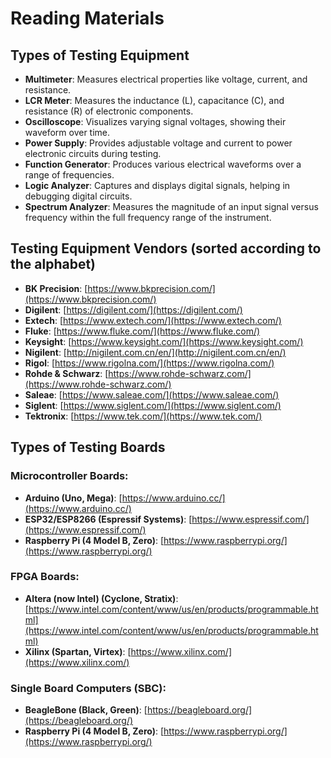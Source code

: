 # Reading Materials

## Types of Testing Equipment
- **Multimeter**: Measures electrical properties like voltage, current, and resistance.
- **LCR Meter**: Measures the inductance (L), capacitance (C), and resistance (R) of electronic components.
- **Oscilloscope**: Visualizes varying signal voltages, showing their waveform over time.
- **Power Supply**: Provides adjustable voltage and current to power electronic circuits during testing.
- **Function Generator**: Produces various electrical waveforms over a range of frequencies.
- **Logic Analyzer**: Captures and displays digital signals, helping in debugging digital circuits.
- **Spectrum Analyzer**: Measures the magnitude of an input signal versus frequency within the full frequency range of the instrument.

## Testing Equipment Vendors (sorted according to the alphabet)
- **BK Precision**: [https://www.bkprecision.com/](https://www.bkprecision.com/)
- **Digilent**: [https://digilent.com/](https://digilent.com/)
- **Extech**: [https://www.extech.com/](https://www.extech.com/)
- **Fluke**: [https://www.fluke.com/](https://www.fluke.com/)
- **Keysight**: [https://www.keysight.com/](https://www.keysight.com/)
- **Nigilent**: [http://nigilent.com.cn/en/](http://nigilent.com.cn/en/)
- **Rigol**: [https://www.rigolna.com/](https://www.rigolna.com/)
- **Rohde & Schwarz**: [https://www.rohde-schwarz.com/](https://www.rohde-schwarz.com/)
- **Saleae**: [https://www.saleae.com/](https://www.saleae.com/)
- **Siglent**: [https://www.siglent.com/](https://www.siglent.com/)
- **Tektronix**: [https://www.tek.com/](https://www.tek.com/)

## Types of Testing Boards
### Microcontroller Boards:
- **Arduino (Uno, Mega)**: [https://www.arduino.cc/](https://www.arduino.cc/)
- **ESP32/ESP8266 (Espressif Systems)**: [https://www.espressif.com/](https://www.espressif.com/)
- **Raspberry Pi (4 Model B, Zero)**: [https://www.raspberrypi.org/](https://www.raspberrypi.org/)

### FPGA Boards:
- **Altera (now Intel) (Cyclone, Stratix)**: [https://www.intel.com/content/www/us/en/products/programmable.html](https://www.intel.com/content/www/us/en/products/programmable.html)
- **Xilinx (Spartan, Virtex)**: [https://www.xilinx.com/](https://www.xilinx.com/)

### Single Board Computers (SBC):
- **BeagleBone (Black, Green)**: [https://beagleboard.org/](https://beagleboard.org/)
- **Raspberry Pi (4 Model B, Zero)**: [https://www.raspberrypi.org/](https://www.raspberrypi.org/)

